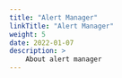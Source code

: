```yaml
---
title: "Alert Manager"
linkTitle: "Alert Manager"
weight: 5
date: 2022-01-07
description: >
    About alert manager
---
```


